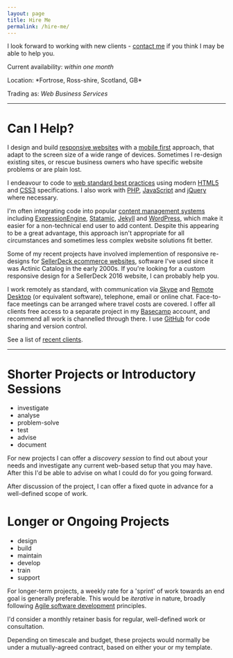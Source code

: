 ```yaml
---
layout: page
title: Hire Me
permalink: /hire-me/
---
```

I look forward to working with new clients - [contact me](#contact) if you think I may be able to help you.

Current availability: *within one month*

<span itemprop="address" itemscope itemtype="http://schema.org/PostalAddress">
  Location: *<span itemprop="addressLocality">Fortrose</span>, 
  <span itemprop="addressRegion">Ross-shire</span>, Scotland, 
  <span itemprop="addressCountry">GB</span>*
</span>

Trading as: *<span itemprop="affiliation">Web Business Services</span>*

---

# Can I Help?

I design and build [responsive websites](https://en.wikipedia.org/wiki/Responsive_web_design) with a [mobile first](http://www.lukew.com/resources/mobile_first.asp) approach, that adapt to the screen size of a wide range of devices. Sometimes I re-design existing sites, or rescue business owners who have specific website problems or are plain lost.

I endeavour to code to [web standard best practices](http://en.wikipedia.org/wiki/Web_standards) using modern [HTML5](http://en.wikipedia.org/wiki/HTML5) and [CSS3](http://en.wikipedia.org/wiki/CSS) specifications.  I also work with [PHP](http://php.net/manual/en/intro-whatis.php), [JavaScript](http://javascript.about.com/od/reference/p/javascript.htm) and [jQuery](https://jquery.com/) where necessary.

I'm often integrating code into popular [content management systems](http://en.wikipedia.org/wiki/Web_content_management_system) including [ExpressionEngine](http://ellislab.com/expressionengine), [Statamic](http://www.statamic.com), [Jekyll](http://jekyllrb.com/) and [WordPress](http://wordpress.org/), which make it easier for a non-technical end user to add content. Despite this appearing to be a great advantage, this approach isn't appropriate for all circumstances and sometimes less complex website solutions fit better.

Some of my recent projects have involved implemention of responsive re-designs for [SellerDeck ecommerce websites](http://www.sellerdeck.co.uk/index.php/ecommerce-software/category/sellerdeck-desktop), software I've used since it was Actinic Catalog in the early 2000s.  If you're looking for a custom responsive design for a SellerDeck 2016 website, I can probably help you.

I work remotely as standard, with communication via [Skype](http://www.skype.com/en/) and [Remote Desktop](http://windows.microsoft.com/en-gb/windows/connect-using-remote-desktop-connection/) (or equivalent software), telephone, email or online chat.  Face-to-face meetings can be arranged where travel costs are covered.  I offer all clients free access to a separate project in my [Basecamp](https://basecamp.com/) account, and recommend all work is channelled through there. I use [GitHub](https://github.com/kennyifraser) for code sharing and version control.

See a list of [recent clients](/clients).

---

# Shorter Projects or Introductory Sessions 

- investigate
- analyse
- problem-solve
- test
- advise
- document

For new projects I can offer a *discovery session* to find out about your needs and investigate any current web-based setup that you may have. After this I'd be able to advise on what I could do for you going forward.

After discussion of the project, I can offer a fixed quote in advance for a well-defined scope of work. 

# Longer or Ongoing Projects 

- design
- build
- maintain
- develop
- train
- support

For longer-term projects, a weekly rate for a 'sprint' of work towards an end goal is generally preferable.  This would be *iterative* in nature, broadly following [Agile software development](https://en.wikipedia.org/wiki/Agile_software_development#The_Agile_Manifesto) principles.

I'd consider a monthly retainer basis for regular, well-defined work or consultation.

Depending on timescale and budget, these projects would normally be under a mutually-agreed contract, based on either your or my template.